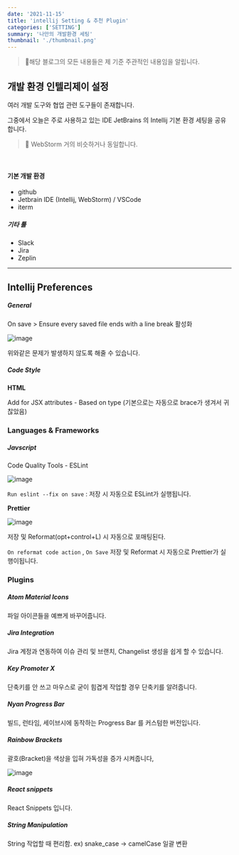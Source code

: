 ```yaml
---
date: '2021-11-15'
title: 'intellij Setting & 추천 Plugin'
categories: ['SETTING']
summary: '나만의 개발환경 세팅' 
thumbnail: './thumbnail.png'
---
```


> 📍해당 블로그의 모든 내용들은 제 기준 주관적인 내용임을 알립니다.


## 개발 환경 인텔리제이 설정 

여러 개발 도구와 협업 관련 도구들이 존재합니다.

그중에서 오늘은 주로 사용하고 있는 IDE JetBrains 의 Intellij 기본 환경 세팅을 공유합니다. 

> 📍 WebStorm 거의 비슷하거나 동일합니다.



<br>

#### 기본 개발 환경

- github 
- Jetbrain IDE (Intellij, WebStorm) / VSCode
- iterm



##### 기타 툴

- Slack
- Jira
- Zeplin



----

## Intellij Preferences 

##### General

On save > Ensure every saved file ends with a line break 활성화

![image](https://user-images.githubusercontent.com/85144569/142137855-8c9381e6-80a3-488e-9d64-7e6aefc8aa9b.png)

위와같은 문제가 발생하지 않도록 해줄 수 있습니다.

##### Code Style

**HTML**

Add for JSX attributes - Based on type (기본으로는 자동으로 brace가 생겨서 귀찮았음)



### Languages & Frameworks

##### Javscript

Code Quality Tools - ESLint

![image](https://user-images.githubusercontent.com/85144569/142137779-aa60594b-8768-422e-8dac-f9857c6705bf.png)

`Run eslint --fix on save` : 저장 시 자동으로 ESLint가 실행됩니다.

**Prettier**

![image](https://user-images.githubusercontent.com/85144569/141739747-f2956c75-76eb-43b8-80a5-f9249dfec800.png)

저장 및 Reformat(opt+control+L) 시 자동으로 포매팅된다.

`On reformat code action` , `On Save` 저장 및 Reformat 시 자동으로 Prettier가 실행이됩니다.

### Plugins

##### Atom Material Icons

파일 아이콘들을 예쁘게 바꾸어줍니다.

##### Jira Integration

Jira 계정과 연동하여 이슈 관리 및 브랜치, Changelist 생성을 쉽게 할 수 있습니다.

##### Key Promoter X

단축키를 안 쓰고 마우스로 굳이 힘겹게 작업할 경우 단축키를 알려줍니다.

##### Nyan Progress Bar

빌드, 런타임, 세이브시에 동작하는 Progress Bar 를 커스텀한 버전입니다.

##### Rainbow Brackets

괄호(Bracket)을 색상을 입혀 가독성을 증가 시켜줍니다,

![image](https://user-images.githubusercontent.com/85144569/142137693-7af8ee29-6f80-4684-bd6b-2cdbfd26ecea.png)

##### React snippets

React Snippets 입니다.

##### String Manipulation

String 작업할 때 편리함. ex) snake_case → camelCase 일괄 변환